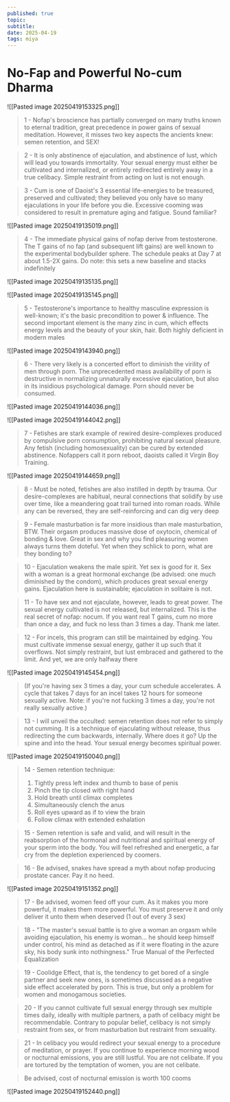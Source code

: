 ```yaml
---
published: true
topic: 
subtitle: 
date: 2025-04-19
tags: miya
---
```

# No-Fap and Powerful No-cum Dharma

![[Pasted image 20250419153325.png]]

> 1 - Nofap's broscience has partially converged on many truths known to eternal tradition, great precedence in power gains of sexual meditation. However, it misses two key aspects the ancients knew: semen retention, and SEX!

> 2 - It is only abstinence of ejaculation, and abstinence of lust, which will lead you towards immortality. Your sexual energy must either be cultivated and internalized, or entirely redirected entirely away in a true celibacy. Simple restraint from acting on lust is not enough.

> 3 - Cum is one of Daoist's 3 essential life-energies to be treasured, preserved and cultivated; they believed you only have so many ejaculations in your life before you die. Excessive cooming was considered to result in premature aging and fatigue. Sound familiar?

![[Pasted image 20250419135019.png]]

> 4 - The immediate physical gains of nofap derive from testosterone. The T gains of no fap (and subsequent lift gains) are well known to the experimental bodybuilder sphere. The schedule peaks at Day 7 at about 1.5-2X gains. Do note: this sets a new baseline and stacks indefinitely

![[Pasted image 20250419135135.png]]

![[Pasted image 20250419135145.png]]

> 5 - Testosterone's importance to healthy masculine expression is well-known; it's the basic precondition to power & influence. The second important element is the many zinc in cum, which effects energy levels and the beauty of your skin, hair. Both highly deficient in modern males

![[Pasted image 20250419143940.png]]

> 6 - There very likely is a concerted effort to diminish the virility of men through porn. The unprecedented mass availability of porn is destructive in normalizing unnaturally excessive ejaculation, but also in its insidious psychological damage. Porn should never be consumed.

![[Pasted image 20250419144036.png]]

![[Pasted image 20250419144042.png]]

> 7 - Fetishes are stark example of rewired desire-complexes produced by compulsive porn consumption, prohibiting natural sexual pleasure. Any fetish (including homosexuality) can be cured by extended abstinence. Nofappers call it porn reboot, daoists called it Virgin Boy Training.

![[Pasted image 20250419144659.png]]

> 8 - Must be noted, fetishes are also instilled in depth by trauma. Our desire-complexes are habitual, neural connections that solidify by use over time, like a meandering goat trail turned into roman roads. While any can be reversed, they are self-reinforcing and can dig very deep

> 9 - Female masturbation is far more insidious than male masturbation, BTW. Their orgasm produces massive dose of oxytocin, chemical of bonding & love. Great in sex and why you find pleasuring women always turns them doteful. Yet when they schlick to porn, what are they bonding to?

> 10 - Ejaculation weakens the male spirit. Yet sex is good for it. Sex with a woman is a great hormonal exchange (be advised: one much diminished by the condom), which produces great sexual energy gains. Ejaculation here is sustainable; ejaculation in solitaire is not.

> 11 - To have sex and not ejaculate, however, leads to great power. The sexual energy cultivated is not released, but internalized. This is the real secret of nofap: nocum. If you want real T gains, cum no more than once a day, and fuck no less than 3 times a day. Thank me later.

> 12 - For incels, this program can still be maintained by edging. You must cultivate immense sexual energy, gather it up such that it overflows. Not simply restraint, but lust embraced and gathered to the limit. And yet, we are only halfway there

![[Pasted image 20250419145454.png]]

> (If you're having sex 3 times a day, your cum schedule accelerates. A cycle that takes 7 days for an incel takes 12 hours for someone sexually active. Note: if you're not fucking 3 times a day, you're not really sexually active.)

> 13 - I will unveil the occulted: semen retention does not refer to simply not cumming. It is a technique of ejaculating without release, thus redirecting the cum backwards, internally. Where does it go? Up the spine and into the head. Your sexual energy becomes spiritual power.

![[Pasted image 20250419150040.png]]

> 14 - Semen retention technique: 
> 1. Tightly press left index and thumb to base of penis 
> 2. Pinch the tip closed with right hand 
> 3. Hold breath until climax completes 
> 4. Simultaneously clench the anus 
> 5. Roll eyes upward as if to view the brain 
> 6. Follow climax with extended exhalation

> 15 - Semen retention is safe and valid, and will result in the reabsorption of the hormonal and nutritional and spiritual energy of your sperm into the body. You will feel refreshed and energetic, a far cry from the depletion experienced by coomers.

> 16 - Be advised, snakes have spread a myth about nofap producing prostate cancer. Pay it no heed.

![[Pasted image 20250419151352.png]]

> 17 - Be advised, women feed off your cum. As it makes you more powerful, it makes them more powerful. You must preserve it and only deliver it unto them when deserved (1 out of every 3 sex)

> 18 - "The master's sexual battle is to give a woman an orgasm while avoiding ejaculation, his enemy is woman… he should keep himself under control, his mind as detached as if it were floating in the azure sky, his body sunk into nothingness." True Manual of the Perfected Equalization

> 19 - Coolidge Effect, that is, the tendency to get bored of a single partner and seek new ones, is sometimes discussed as a negative side effect accelerated by porn. This is true, but only a problem for women and monogamous societies.

> 20 - If you cannot cultivate full sexual energy through sex multiple times daily, ideally with multiple partners, a path of celibacy might be recommendable. Contrary to popular belief, celibacy is not simply restraint from sex, or from masturbation but restraint from sexuality.

> 21 - In celibacy you would redirect your sexual energy to a procedure of meditation, or prayer. If you continue to experience morning wood or nocturnal emissions, you are still lustful. You are not celibate. If you are tortured by the temptation of women, you are not celibate.

> Be advised, cost of nocturnal emission is worth 100 cooms

![[Pasted image 20250419152440.png]]